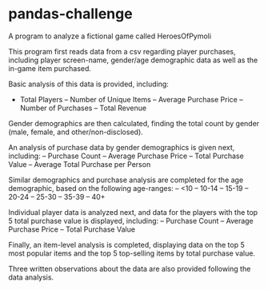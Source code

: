 # pandas-challenge
A program to analyze a fictional game called HeroesOfPymoli

This program first reads data from a csv regarding player purchases, including player screen-name, gender/age demographic data as well as the in-game item purchased.

Basic analysis of this data is provided, including:
- Total Players
– Number of Unique Items
– Average Purchase Price
– Number of Purchases
– Total Revenue

Gender demographics are then calculated, finding the total count by gender (male, female, and other/non-disclosed).

An analysis of purchase data by gender demographics is given next, including:
– Purchase Count
– Average Purchase Price
– Total Purchase Value
– Average Total Purchase per Person

Similar demographics and purchase analysis are completed for the age demographic, based on the following age-ranges:
– <10
– 10-14
– 15-19
– 20-24
– 25-30
– 35-39
– 40+

Individual player data is analyzed next, and data for the players with the top 5 total purchase value is displayed, including:
– Purchase Count
– Average Purchase Price
– Total Purchase Value

Finally, an item-level analysis is completed, displaying data on the top 5 most popular items and the top 5 top-selling items by total purchase value.

Three written observations about the data are also provided following the data analysis.